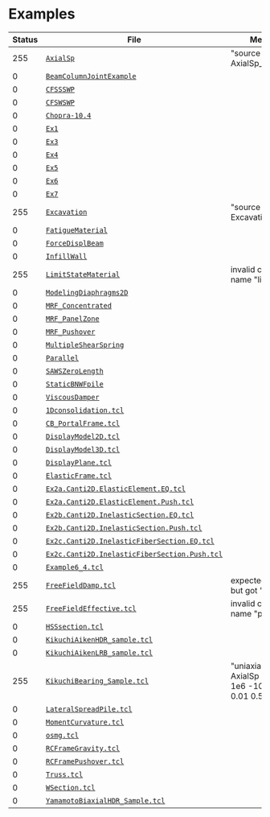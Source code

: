 # Examples

| Status  |     File     |  Message              |
|---------|--------------|-----------------------|
|  255  | [`AxialSp`](./AxialSp) | "source AxialSp_sample.tcl" |
|  0  | [`BeamColumnJointExample`](./BeamColumnJointExample) |  |
|  0  | [`CFSSSWP`](./CFSSSWP) |  |
|  0  | [`CFSWSWP`](./CFSWSWP) |  |
|  0  | [`Chopra-10.4`](./Chopra-10.4) |  |
|  0  | [`Ex1`](./Ex1) |  |
|  0  | [`Ex3`](./Ex3) |  |
|  0  | [`Ex4`](./Ex4) |  |
|  0  | [`Ex5`](./Ex5) |  |
|  0  | [`Ex6`](./Ex6) |  |
|  0  | [`Ex7`](./Ex7) |  |
|  255  | [`Excavation`](./Excavation) | "source Excavation.tcl" |
|  0  | [`FatigueMaterial`](./FatigueMaterial) |  |
|  0  | [`ForceDisplBeam`](./ForceDisplBeam) |  |
|  0  | [`InfillWall`](./InfillWall) |  |
|  255  | [`LimitStateMaterial`](./LimitStateMaterial) | invalid command name "limitCurve" |
|  0  | [`ModelingDiaphragms2D`](./ModelingDiaphragms2D) |  |
|  0  | [`MRF_Concentrated`](./MRF_Concentrated) |  |
|  0  | [`MRF_PanelZone`](./MRF_PanelZone) |  |
|  0  | [`MRF_Pushover`](./MRF_Pushover) |  |
|  0  | [`MultipleShearSpring`](./MultipleShearSpring) |  |
|  0  | [`Parallel`](./Parallel) |  |
|  0  | [`SAWSZeroLength`](./SAWSZeroLength) |  |
|  0  | [`StaticBNWFpile`](./StaticBNWFpile) |  |
|  0  | [`ViscousDamper`](./ViscousDamper) |  |
|  0  | [`1Dconsolidation.tcl`](./1Dconsolidation.tcl) |  |
|  0  | [`CB_PortalFrame.tcl`](./CB_PortalFrame.tcl) |  |
|  0  | [`DisplayModel2D.tcl`](./DisplayModel2D.tcl) |  |
|  0  | [`DisplayModel3D.tcl`](./DisplayModel3D.tcl) |  |
|  0  | [`DisplayPlane.tcl`](./DisplayPlane.tcl) |  |
|  0  | [`ElasticFrame.tcl`](./ElasticFrame.tcl) |  |
|  0  | [`Ex2a.Canti2D.ElasticElement.EQ.tcl`](./Ex2a.Canti2D.ElasticElement.EQ.tcl) |  |
|  0  | [`Ex2a.Canti2D.ElasticElement.Push.tcl`](./Ex2a.Canti2D.ElasticElement.Push.tcl) |  |
|  0  | [`Ex2b.Canti2D.InelasticSection.EQ.tcl`](./Ex2b.Canti2D.InelasticSection.EQ.tcl) |  |
|  0  | [`Ex2b.Canti2D.InelasticSection.Push.tcl`](./Ex2b.Canti2D.InelasticSection.Push.tcl) |  |
|  0  | [`Ex2c.Canti2D.InelasticFiberSection.EQ.tcl`](./Ex2c.Canti2D.InelasticFiberSection.EQ.tcl) |  |
|  0  | [`Ex2c.Canti2D.InelasticFiberSection.Push.tcl`](./Ex2c.Canti2D.InelasticFiberSection.Push.tcl) |  |
|  0  | [`Example6_4.tcl`](./Example6_4.tcl) |  |
|  255  | [`FreeFieldDamp.tcl`](./FreeFieldDamp.tcl) | expected integer but got "-dt" |
|  255  | [`FreeFieldEffective.tcl`](./FreeFieldEffective.tcl) | invalid command name "parameter" |
|  0  | [`HSSsection.tcl`](./HSSsection.tcl) |  |
|  0  | [`KikuchiAikenHDR_sample.tcl`](./KikuchiAikenHDR_sample.tcl) |  |
|  0  | [`KikuchiAikenLRB_sample.tcl`](./KikuchiAikenLRB_sample.tcl) |  |
|  255  | [`KikuchiBearing_Sample.tcl`](./KikuchiBearing_Sample.tcl) | "uniaxialMaterial AxialSp 2   1013e6 1e6 -100e6 1.00 0.01 0.50 0e6" |
|  0  | [`LateralSpreadPile.tcl`](./LateralSpreadPile.tcl) |  |
|  0  | [`MomentCurvature.tcl`](./MomentCurvature.tcl) |  |
|  0  | [`osmg.tcl`](./osmg.tcl) |  |
|  0  | [`RCFrameGravity.tcl`](./RCFrameGravity.tcl) |  |
|  0  | [`RCFramePushover.tcl`](./RCFramePushover.tcl) |  |
|  0  | [`Truss.tcl`](./Truss.tcl) |  |
|  0  | [`WSection.tcl`](./WSection.tcl) |  |
|  0  | [`YamamotoBiaxialHDR_Sample.tcl`](./YamamotoBiaxialHDR_Sample.tcl) |  |
